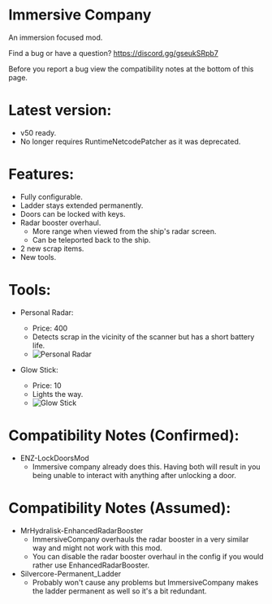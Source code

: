 
# Immersive Company

An immersion focused mod.

Find a bug or have a question?
https://discord.gg/gseukSRpb7

Before you report a bug view the compatibility notes at the bottom of this page.

# Latest version:
-	 v50 ready.
-	 No longer requires RuntimeNetcodePatcher as it was deprecated.
# Features:

-    Fully configurable.
-    Ladder stays extended permanently.
-    Doors can be locked with keys.
-    Radar booster overhaul.
      -  More range when viewed from the ship's radar screen.
      -  Can be teleported back to the ship.
-    2 new scrap items.
-    New tools.

# Tools:
- Personal Radar:
  -  Price: 400
  -  Detects scrap in the vicinity of the scanner but has a short battery life.
  -  ![Personal Radar](https://i.ibb.co/7kbjfgg/Capture.png "Personal Radar")

- Glow Stick:
  -  Price: 10
  -  Lights the way.
  -  ![Glow Stick](https://i.ibb.co/FhN3NhK/Glowstick-Capture.png "Glow Stick")


 
# Compatibility Notes (Confirmed):
-    ENZ-LockDoorsMod
      -  Immersive company already does this. Having both will result in you being unable to interact with anything after unlocking a door.

# Compatibility Notes (Assumed):
-    MrHydralisk-EnhancedRadarBooster
      -    ImmersiveCompany overhauls the radar booster in a very similar way and might not work with this mod.
      -    You can disable the radar booster overhaul in the config if you would rather use EnhancedRadarBooster.
-    Silvercore-Permanent_Ladder
      -    Probably won't cause any problems but ImmersiveCompany makes the ladder permanent as well so it's a bit redundant.
